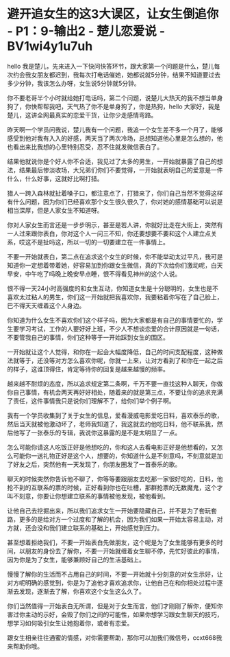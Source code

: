 # 避开追女生的这3大误区，让女生倒追你 - P1：9-输出2 - 楚儿恋爱说 - BV1wi4y1u7uh

hello 我是楚儿，先来进入一下快问快答环节，跟大家第一个问题是什么，楚儿每次约会我女朋友都迟到，我每次打电话催她，她都说就5分钟，结果不知道要过去多少分钟，我该怎么办呀，女生说5分钟就5分钟。

你不要老哥半个小时就给她打电话吗，第二个问题，说楚儿大热天的我不想当单身狗了，你快帮帮我吧，天气热了你不是单身狗了，你是热狗，hello 大家好，我是楚儿，这讲全网最真实的恋爱干货，让你少走感情弯路。

昨天啊一个学员问我说，楚儿我有一个问题，我追一个女生差不多一个月了，能够感受到他对我有入入的好感，两天当了两次冷场，总想知道他心里是怎么想的，他也看出来比我想的心里特别忍受，忍不住就发微信表白了。

结果他就说你是个好人你不合适，我见过了太多的男生，一开始就暴露了自己的想法，结果最后惨淡收场，大兄弟们你们不要觉得，一开始就表明自己的爱意是一件什么，什么好事，这就好比啊打猎。

猎人一跨入森林就扯着嗓子口，都注意点了，打猎来了，你们自己当然不觉得这样有什么问题，因为你们已经喜欢那个女生很久很久了，你对她的感情基础可以说是相当深厚，但是人家女生不知道呀。

你对人家女生而言还是一步步明示，甚至是若人讲，你就好比走在大街上，突然有一人过来跟你表白，你对这个人一问三不知，你还要想要不要和这个人建立点关系，哎这不是扯吗这，所以一切的一切要建立在一件事情上。

不要一开始就表白，第二点在追求这个女生的时候，你不能举动太过平凡，我可是知道你一定想着带着她，好容易加到你跟女生微信，真的下次给你们激动呢，白天早安，中午吃了吗晚上晚安早点睡，恨不得看见神州的这个人说。

恨不得一天24小时高强度的和女生互动，你知道女生是十分聪明的，女生也是不喜欢太过粘人的男生，你们这一开始就把我喜欢你，我要粘着你写在了自己脸上，巴不得天天缠着这个人身边。

你知道为什么女生不喜欢你们这个样子吗，因为大家都是有自己的事情要忙的，学生要学习考试，工作的人要好好上班，不少人不想谈恋爱的合计原因就是一句话，不要管我自己的事情，你们这种等于一开始踩到女生的围区。

一开始就让这个人觉得，和你在一起会大幅度降低，自己的时间支配程度，这种做法就等于，还没等对方怎么喜欢你呢，你就一上来，让对方看到了和你在一起之后的样子，这谁顶得住，肯定等待你的回复是越来越慢的频率。

越来越不耐烦的态度，所以追求规定第二条啊，千万不要一直找这种人聊天，你做你自己事情，有机会两天再好好相处，随着来的就是第三点，不要让你的追求充满了责任，这件事情我只是说你们理解不了，给你们举个例子啊。

我有一个学员收集到了关于女生的信息，爱看漫威电影爱吃日料，喜欢泰乐的歌，然后当天就被他激动坏了，老师我知道了，我这就去约他吃日料，他不联系我，然后他写了一张泰乐的专辑，我说你这暴露的是不是太明显了一点。

怎么可能你请这人吃饭正好是他想吃的，你和这人去看电影正好是他想看的，又怎么可能你一送礼物正好是这个人，想要的，你知道什么是不刻意吗，不刻意就是加了好友之后，突然他有一天发现了，你朋友圈发了一首泰乐的歌。

聊天的时候突然你告诉他不聊了，你等等要跟朋友去吃那一家很好吃的，日料，他抢不到的互联系的票的时候，正好看到你也在吐槽，那群抢票的无数魔鬼，这个才叫不刻意，你要让你想建立联系的事情被他发现，被他看到。

让他自己去挖掘出来，所以我们追求女生一开始要隐藏自己，并不是为了套玩套路，更多的是给对方一个过度和了解的机会，因为我们如果一开始太容易主动，对方就，还会没和我们建立联系的基础上，开始感觉到压力。

甚至想着拒绝我们，不要一开始表白先做朋友，这个呢是为了女生能够有更多的时间，以朋友的身份去了解你，不要一开始就缠着女生聊不停，先忙好彼此的事情，因为你是为了女生，能够兼顾好自己的生活基础上。

慢慢了解你的生活而不占用自己的时间，不要一开始就十分刻意的对女生示好，让对方呢明确的感觉到，你是为了追他才喜欢追求你，让他自己在和你相处过程中逐渐去发现，逐渐去了解，你喜欢这个女生这么久了。

你们当然值得一开始表白无所谓，但是对于女生而言，他们才刚刚了解你，便知你害过你主动的示好，会毁了你们之间的可能性，如果你想学习跟女生聊天的技巧，想学习如何吸引女生让她抱着你，或者有恋爱。

跟女生相亲往往通蜜的情感，对你需要帮助，那你可以加我们微信号，ccxt668我来帮助你哦。